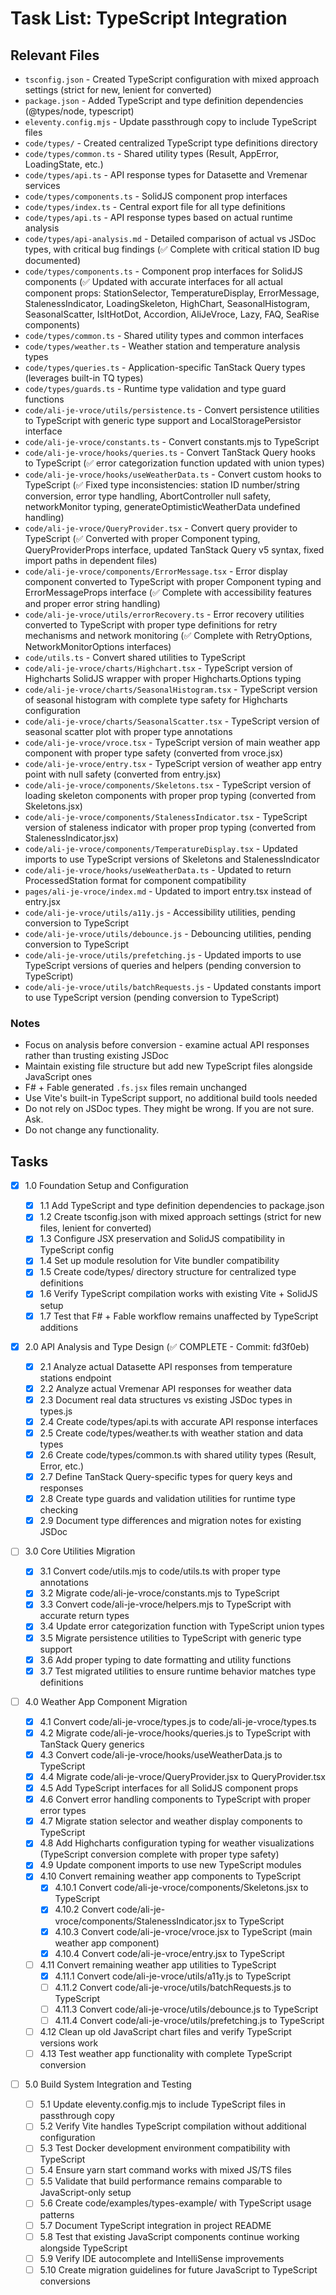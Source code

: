 # Task List: TypeScript Integration

## Relevant Files

- `tsconfig.json` - Created TypeScript configuration with mixed approach settings (strict for new, lenient for converted)
- `package.json` - Added TypeScript and type definition dependencies (@types/node, typescript)
- `eleventy.config.mjs` - Update passthrough copy to include TypeScript files
- `code/types/` - Created centralized TypeScript type definitions directory
- `code/types/common.ts` - Shared utility types (Result, AppError, LoadingState, etc.)
- `code/types/api.ts` - API response types for Datasette and Vremenar services
- `code/types/components.ts` - SolidJS component prop interfaces
- `code/types/index.ts` - Central export file for all type definitions
- `code/types/api.ts` - API response types based on actual runtime analysis
- `code/types/api-analysis.md` - Detailed comparison of actual vs JSDoc types, with critical bug findings (✅ Complete with critical station ID bug documented)
- `code/types/components.ts` - Component prop interfaces for SolidJS components (✅ Updated with accurate interfaces for all actual component props: StationSelector, TemperatureDisplay, ErrorMessage, StalenessIndicator, LoadingSkeleton, HighChart, SeasonalHistogram, SeasonalScatter, IsItHotDot, Accordion, AliJeVroce, Lazy, FAQ, SeaRise components)
- `code/types/common.ts` - Shared utility types and common interfaces
- `code/types/weather.ts` - Weather station and temperature analysis types
- `code/types/queries.ts` - Application-specific TanStack Query types (leverages built-in TQ types)
- `code/types/guards.ts` - Runtime type validation and type guard functions
- `code/ali-je-vroce/utils/persistence.ts` - Convert persistence utilities to TypeScript with generic type support and LocalStoragePersistor interface
- `code/ali-je-vroce/constants.ts` - Convert constants.mjs to TypeScript
- `code/ali-je-vroce/hooks/queries.ts` - Convert TanStack Query hooks to TypeScript (✅ error categorization function updated with union types)
- `code/ali-je-vroce/hooks/useWeatherData.ts` - Convert custom hooks to TypeScript (✅ Fixed type inconsistencies: station ID number/string conversion, error type handling, AbortController null safety, networkMonitor typing, generateOptimisticWeatherData undefined handling)
- `code/ali-je-vroce/QueryProvider.tsx` - Convert query provider to TypeScript (✅ Converted with proper Component typing, QueryProviderProps interface, updated TanStack Query v5 syntax, fixed import paths in dependent files)
- `code/ali-je-vroce/components/ErrorMessage.tsx` - Error display component converted to TypeScript with proper Component typing and ErrorMessageProps interface (✅ Complete with accessibility features and proper error string handling)
- `code/ali-je-vroce/utils/errorRecovery.ts` - Error recovery utilities converted to TypeScript with proper type definitions for retry mechanisms and network monitoring (✅ Complete with RetryOptions, NetworkMonitorOptions interfaces)
- `code/utils.ts` - Convert shared utilities to TypeScript
- `code/ali-je-vroce/charts/Highchart.tsx` - TypeScript version of Highcharts SolidJS wrapper with proper Highcharts.Options typing
- `code/ali-je-vroce/charts/SeasonalHistogram.tsx` - TypeScript version of seasonal histogram with complete type safety for Highcharts configuration
- `code/ali-je-vroce/charts/SeasonalScatter.tsx` - TypeScript version of seasonal scatter plot with proper type annotations
- `code/ali-je-vroce/vroce.tsx` - TypeScript version of main weather app component with proper type safety (converted from vroce.jsx)
- `code/ali-je-vroce/entry.tsx` - TypeScript version of weather app entry point with null safety (converted from entry.jsx)
- `code/ali-je-vroce/components/Skeletons.tsx` - TypeScript version of loading skeleton components with proper prop typing (converted from Skeletons.jsx)
- `code/ali-je-vroce/components/StalenessIndicator.tsx` - TypeScript version of staleness indicator with proper prop typing (converted from StalenessIndicator.jsx)
- `code/ali-je-vroce/components/TemperatureDisplay.tsx` - Updated imports to use TypeScript versions of Skeletons and StalenessIndicator
- `code/ali-je-vroce/hooks/useWeatherData.ts` - Updated to return ProcessedStation format for component compatibility
- `pages/ali-je-vroce/index.md` - Updated to import entry.tsx instead of entry.jsx
- `code/ali-je-vroce/utils/a11y.js` - Accessibility utilities, pending conversion to TypeScript
- `code/ali-je-vroce/utils/debounce.js` - Debouncing utilities, pending conversion to TypeScript
- `code/ali-je-vroce/utils/prefetching.js` - Updated imports to use TypeScript versions of queries and helpers (pending conversion to TypeScript)
- `code/ali-je-vroce/utils/batchRequests.js` - Updated constants import to use TypeScript version (pending conversion to TypeScript)

### Notes

- Focus on analysis before conversion - examine actual API responses rather than trusting existing JSDoc
- Maintain existing file structure but add new TypeScript files alongside JavaScript ones
- F# + Fable generated `.fs.jsx` files remain unchanged
- Use Vite's built-in TypeScript support, no additional build tools needed
- Do not rely on JSDoc types. They might be wrong. If you are not sure. Ask.
- Do not change any functionality.

## Tasks

- [x] 1.0 Foundation Setup and Configuration

  - [x] 1.1 Add TypeScript and type definition dependencies to package.json
  - [x] 1.2 Create tsconfig.json with mixed approach settings (strict for new files, lenient for converted)
  - [x] 1.3 Configure JSX preservation and SolidJS compatibility in TypeScript config
  - [x] 1.4 Set up module resolution for Vite bundler compatibility
  - [x] 1.5 Create code/types/ directory structure for centralized type definitions
  - [x] 1.6 Verify TypeScript compilation works with existing Vite + SolidJS setup
  - [x] 1.7 Test that F# + Fable workflow remains unaffected by TypeScript additions

- [x] 2.0 API Analysis and Type Design (✅ COMPLETE - Commit: fd3f0eb)

  - [x] 2.1 Analyze actual Datasette API responses from temperature stations endpoint
  - [x] 2.2 Analyze actual Vremenar API responses for weather data
  - [x] 2.3 Document real data structures vs existing JSDoc types in types.js
  - [x] 2.4 Create code/types/api.ts with accurate API response interfaces
  - [x] 2.5 Create code/types/weather.ts with weather station and data types
  - [x] 2.6 Create code/types/common.ts with shared utility types (Result, Error, etc.)
  - [x] 2.7 Define TanStack Query-specific types for query keys and responses
  - [x] 2.8 Create type guards and validation utilities for runtime type checking
  - [x] 2.9 Document type differences and migration notes for existing JSDoc

- [ ] 3.0 Core Utilities Migration

  - [x] 3.1 Convert code/utils.mjs to code/utils.ts with proper type annotations
  - [x] 3.2 Migrate code/ali-je-vroce/constants.mjs to TypeScript
  - [x] 3.3 Convert code/ali-je-vroce/helpers.mjs to TypeScript with accurate return types
  - [x] 3.4 Update error categorization function with TypeScript union types
  - [x] 3.5 Migrate persistence utilities to TypeScript with generic type support
  - [x] 3.6 Add proper typing to date formatting and utility functions
  - [x] 3.7 Test migrated utilities to ensure runtime behavior matches type definitions

- [ ] 4.0 Weather App Component Migration

  - [x] 4.1 Convert code/ali-je-vroce/types.js to code/ali-je-vroce/types.ts
  - [x] 4.2 Migrate code/ali-je-vroce/hooks/queries.js to TypeScript with TanStack Query generics
  - [x] 4.3 Convert code/ali-je-vroce/hooks/useWeatherData.js to TypeScript
  - [x] 4.4 Migrate code/ali-je-vroce/QueryProvider.jsx to QueryProvider.tsx
  - [x] 4.5 Add TypeScript interfaces for all SolidJS component props
  - [x] 4.6 Convert error handling components to TypeScript with proper error types
  - [x] 4.7 Migrate station selector and weather display components to TypeScript
  - [x] 4.8 Add Highcharts configuration typing for weather visualizations (TypeScript conversion complete with proper type safety)
  - [x] 4.9 Update component imports to use new TypeScript modules
  - [x] 4.10 Convert remaining weather app components to TypeScript
    - [x] 4.10.1 Convert code/ali-je-vroce/components/Skeletons.jsx to TypeScript
    - [x] 4.10.2 Convert code/ali-je-vroce/components/StalenessIndicator.jsx to TypeScript
    - [x] 4.10.3 Convert code/ali-je-vroce/vroce.jsx to TypeScript (main weather app component)
    - [x] 4.10.4 Convert code/ali-je-vroce/entry.jsx to TypeScript
  - [ ] 4.11 Convert remaining weather app utilities to TypeScript
    - [x] 4.11.1 Convert code/ali-je-vroce/utils/a11y.js to TypeScript
    - [ ] 4.11.2 Convert code/ali-je-vroce/utils/batchRequests.js to TypeScript
    - [ ] 4.11.3 Convert code/ali-je-vroce/utils/debounce.js to TypeScript
    - [ ] 4.11.4 Convert code/ali-je-vroce/utils/prefetching.js to TypeScript
  - [ ] 4.12 Clean up old JavaScript chart files and verify TypeScript versions work
  - [ ] 4.13 Test weather app functionality with complete TypeScript conversion

- [ ] 5.0 Build System Integration and Testing
  - [ ] 5.1 Update eleventy.config.mjs to include TypeScript files in passthrough copy
  - [ ] 5.2 Verify Vite handles TypeScript compilation without additional configuration
  - [ ] 5.3 Test Docker development environment compatibility with TypeScript
  - [ ] 5.4 Ensure yarn start command works with mixed JS/TS files
  - [ ] 5.5 Validate that build performance remains comparable to JavaScript-only setup
  - [ ] 5.6 Create code/examples/types-example/ with TypeScript usage patterns
  - [ ] 5.7 Document TypeScript integration in project README
  - [ ] 5.8 Test that existing JavaScript components continue working alongside TypeScript
  - [ ] 5.9 Verify IDE autocomplete and IntelliSense improvements
  - [ ] 5.10 Create migration guidelines for future JavaScript to TypeScript conversions
